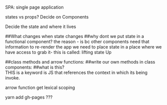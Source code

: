 SPA: single page application

states vs props?
Decide on Components

Decide the state and where it lives

##What changes when state changes
##why dont we put state in a functional component?
the reason - is bc other components need that information to re-render the app
we need to place state in a place where we have access to grab it-
this is called: lifting state Up

##class methods and arrow functions:
##write our own methods in class components:
##what is this?  
THIS is a keyword is JS that references the context in which its being invoke.

arrow function get lexical scoping

yarn add gh-pages ???
